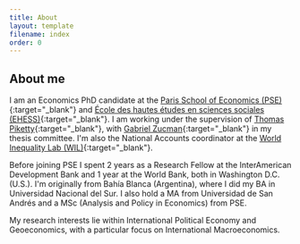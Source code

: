 ```yaml
---
title: About
layout: template
filename: index
order: 0
---  
```


## About me

I am an Economics PhD candidate at the [Paris School of Economics (PSE)](https://www.parisschoolofeconomics.eu/en/){:target="_blank"} and [École des hautes études en sciences sociales (EHESS)](https://www.ehess.fr/fr){:target="_blank"}. I am working under the supervision of [Thomas Piketty](http://piketty.pse.ens.fr/en/){:target="_blank"}, with [Gabriel Zucman](https://gabriel-zucman.eu/){:target="_blank"} in my thesis committee. I'm also the National Accounts coordinator at the [World Inequality Lab (WIL)](https://inequalitylab.world/en/){:target="_blank"}. <!--The Spring semester of 2025 I am visiting [Justin Yifu Lin](https://en.wikipedia.org/wiki/Justin_Yifu_Lin){:target="_blank"} at the [Institute of New Structural Economics](https://www.nse.pku.edu.cn/en/){:target="_blank"} at [Peking University](https://english.pku.edu.cn/){:target="_blank"}. -->

Before joining PSE I spent 2 years as a Research Fellow at the InterAmerican Development Bank and 1 year at the World Bank, both in Washington D.C. (U.S.). I'm originally from Bahía Blanca (Argentina), where I did my BA in Universidad Nacional del Sur. I also hold a MA from Universidad de San Andrés and a MSc (Analysis and Policy in Economics) from PSE. 

My research interests lie within International Political Economy and Geoeconomics, with a particular focus on International Macroeconomics. 


